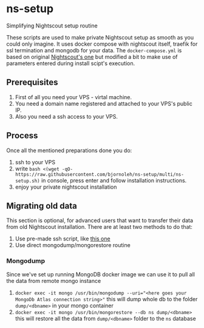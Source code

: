 # ns-setup
Simplifying Nightscout setup routine

These scripts are used to make private Nightscout setup as smooth as you could only imagine.
It uses docker compose with nightscout itself, traefik for ssl termination and mongodb for your data. The `docker-compose.yml` is based on original [Nightscout's one](https://github.com/nightscout/cgm-remote-monitor/blob/master/docker-compose.yml) but modified a bit to make use of parameters entered during install scipt's execution.

## Prerequisites
1. First of all you need your VPS - virtal machine.
2. You need a domain name registered and attached to your VPS's public IP.
3. Also you need a ssh access to your VPS.

## Process
Once all the mentioned preparations done you do:
1. ssh to your VPS
2. write `bash <(wget -qO- https://raw.githubusercontent.com/bjornoleh/ns-setup/multi/ns-setup.sh)` in console, press enter and follow installation instructions.
3. enjoy your private nightscout installation

## Migrating old data
This section is optional, for advanced users that want to transfer their data from old Nightscout installation.
There are at least two methods to do that:

1. Use pre-made ssh script, like [this one](https://github.com/tzachi-dar/nightscout-vps/blob/vps-1/clone_nightscout.sh)
2. Use direct mongodump/mongorestore routine

### Mongodump
Since we've set up running MongoDB docker image we can use it to pull all the data from remote mongo instance
1. `docker exec -it mongo /usr/bin/mongodump --uri="<here goes your MongoDb Atlas connection string>"`
this will dump whole db to the folder `dump/<dbname>` in your mongo container
2. `docker exec -it mongo /usr/bin/mongorestore --db ns dump/<dbname>`
this will restore all the data from `dump/<dbname>` folder to the `ns` database